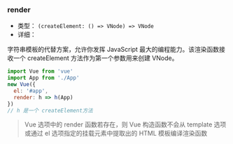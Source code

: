 ### render

* 类型： `(createElement: () => VNode) => VNode`
* 详细： 

字符串模板的代替方案，允许你发挥 JavaScript 最大的编程能力。该渲染函数接收一个 createElement 方法作为第一个参数用来创建 VNode。

```js
import Vue from 'vue'
import App from './App'
new Vue({
  el: '#app',
  render: h => h(App)
})
// h 是一个 createElement方法
```

> Vue 选项中的 render 函数若存在，则 Vue 构造函数不会从 template 选项或通过 el 选项指定的挂载元素中提取出的 HTML 模板编译渲染函数

